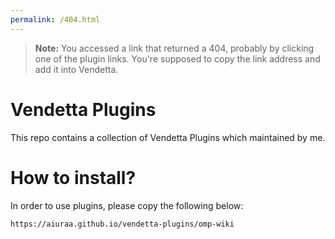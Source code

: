 ```yaml
---
permalink: /404.html
---
```

> **Note:** You accessed a link that returned a 404, probably by clicking one of the plugin links. You're supposed to copy the link address and add it into Vendetta.



<!--# Vendetta Plugins Template
This repo contains a template for creating [Vendetta](https://github.com/vendetta-mod/Vendetta) plugins.

# How to install?
Paste a plugin URL into the Plugins page of Vendetta, following a basic format of:

https://`YOUR_GITHUB_USERNAME`.github.io/`REPO_NAME`/`PLUGIN_NAME`-->

# Vendetta Plugins
This repo contains a collection of Vendetta Plugins which maintained by me.

# How to install?
In order to use plugins, please copy the following below:

```
https://aiuraa.github.io/vendetta-plugins/omp-wiki
```
